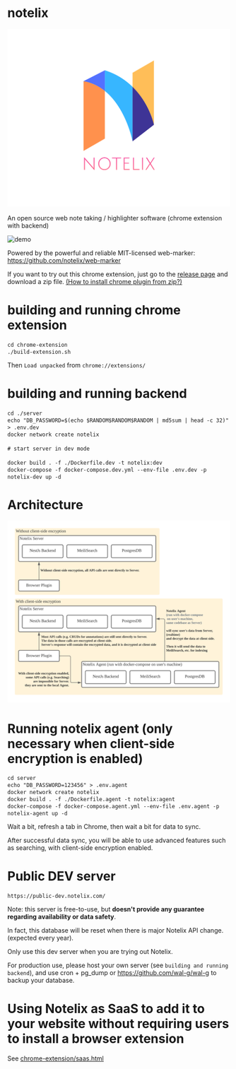 # notelix

![logo](design/logo/FullColor_TransparentBg_1280x1024_72dpi.png)

An open source web note taking / highlighter software (chrome extension with backend)

![demo](design/demo.gif)

Powered by the powerful and reliable MIT-licensed web-marker: https://github.com/notelix/web-marker

If you want to try out this chrome extension, just go to the [release page](https://github.com/notelix/notelix/releases)
and download a zip
file. [(How to install chrome plugin from zip?)](https://dev.to/ben/how-to-install-chrome-extensions-manually-from-github-1612)

# building and running chrome extension

```
cd chrome-extension
./build-extension.sh
```

Then `Load unpacked` from `chrome://extensions/`

# building and running backend

```
cd ./server
echo "DB_PASSWORD=$(echo $RANDOM$RANDOM$RANDOM | md5sum | head -c 32)" > .env.dev
docker network create notelix

# start server in dev mode

docker build . -f ./Dockerfile.dev -t notelix:dev
docker-compose -f docker-compose.dev.yml --env-file .env.dev -p notelix-dev up -d 
```

# Architecture

![](./design/architecture.png)

# Running notelix agent (only necessary when client-side encryption is enabled)

```
cd server
echo "DB_PASSWORD=123456" > .env.agent
docker network create notelix
docker build . -f ./Dockerfile.agent -t notelix:agent
docker-compose -f docker-compose.agent.yml --env-file .env.agent -p notelix-agent up -d
```

Wait a bit, refresh a tab in Chrome, then wait a bit for data to sync.

After successful data sync, you will be able to use advanced features such as searching, with client-side encryption
enabled.

# Public DEV server

```
https://public-dev.notelix.com/
```

Note: this server is free-to-use, but **doesn't provide any guarantee regarding availability or data safety**.

In fact, this database will be reset when there is major Notelix API change. (expected every year).

Only use this dev server when you are trying out Notelix.

For production use, please host your own server (see `building and running backend`), and
use cron + pg_dump or https://github.com/wal-g/wal-g to backup your database.

# Using Notelix as SaaS to add it to your website without requiring users to install a browser extension

See [chrome-extension/saas.html](./chrome-extension/saas.html)
